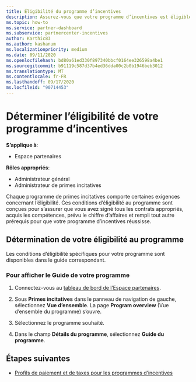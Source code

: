 ```yaml
---
title: Éligibilité du programme d’incentives
description: Assurez-vous que votre programme d’incentives est éligible pour que vous puissiez être payé.
ms.topic: how-to
ms.service: partner-dashboard
ms.subservice: partnercenter-incentives
author: Karthic83
ms.author: kashanum
ms.localizationpriority: medium
ms.date: 09/11/2020
ms.openlocfilehash: bd80a61ed330f897340bbcf0164ee326598a4be1
ms.sourcegitcommit: b91119c587d37b4ed36dda00c2b0b1946beb3012
ms.translationtype: MT
ms.contentlocale: fr-FR
ms.lasthandoff: 09/17/2020
ms.locfileid: "90714453"
---
```

# <a name="determine-your-incentives-program-eligibility"></a>Déterminer l’éligibilité de votre programme d’incentives

**S’applique à**:

- Espace partenaires

**Rôles appropriés**:

- Administrateur général
- Administrateur de primes incitatives

 Chaque programme de primes incitatives comporte certaines exigences concernant l’éligibilité. Ces conditions d’éligibilité au programme sont conçues pour s’assurer que vous avez signé tous les contrats appropriés, acquis les compétences, prévu le chiffre d’affaires et rempli tout autre prérequis pour que votre programme d’incentives réussisse.

## <a name="determining-your-program-eligibility"></a>Détermination de votre éligibilité au programme

Les conditions d’éligibilité spécifiques pour votre programme sont disponibles dans le guide correspondant. 

### <a name="to-see-your-program-guide"></a>Pour afficher le Guide de votre programme

1. Connectez-vous au [tableau de bord de l’Espace partenaires](https://partner.microsoft.com/dashboard/).

2. Sous **Primes incitatives** dans le panneau de navigation de gauche, sélectionnez **Vue d’ensemble**. La page **Program overview** (Vue d’ensemble du programme) s’ouvre.

3. Sélectionnez le programme souhaité.

4. Dans le champ **Détails du programme**, sélectionnez **Guide du programme**.

## <a name="next-steps"></a>Étapes suivantes

- [Profils de paiement et de taxes pour les programmes d’incentives](incentives-create-and-manage-your-payout-and-tax-profiles.md)